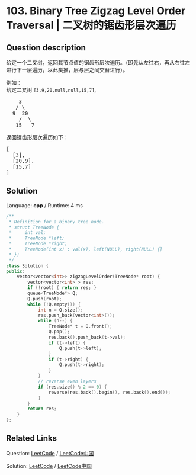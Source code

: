 # 103. Binary Tree Zigzag Level Order Traversal | 二叉树的锯齿形层次遍历

## Question description

<!--If you want to use the English description, use <p>Given a binary tree, return the <i>zigzag level order</i> traversal of its nodes' values. (ie, from left to right, then right to left for the next level and alternate between).</p>

<p>
For example:<br />
Given binary tree <code>[3,9,20,null,null,15,7]</code>,<br />
<pre>
    3
   / \
  9  20
    /  \
   15   7
</pre>
</p>
<p>
return its zigzag level order traversal as:<br />
<pre>
[
  [3],
  [20,9],
  [15,7]
]
</pre>
</p> instead-->
<p>给定一个二叉树，返回其节点值的锯齿形层次遍历。（即先从左往右，再从右往左进行下一层遍历，以此类推，层与层之间交替进行）。</p>

<p>例如：<br>
给定二叉树&nbsp;<code>[3,9,20,null,null,15,7]</code>,</p>

<pre>    3
   / \
  9  20
    /  \
   15   7
</pre>

<p>返回锯齿形层次遍历如下：</p>

<pre>[
  [3],
  [20,9],
  [15,7]
]
</pre>




## Solution

Language: **cpp**  /  Runtime: 4 ms

```cpp
/**
 * Definition for a binary tree node.
 * struct TreeNode {
 *     int val;
 *     TreeNode *left;
 *     TreeNode *right;
 *     TreeNode(int x) : val(x), left(NULL), right(NULL) {}
 * };
 */
class Solution {
public:
    vector<vector<int>> zigzagLevelOrder(TreeNode* root) {
        vector<vector<int> > res;
        if (!root) { return res; }
        queue<TreeNode*> Q;
        Q.push(root);
        while (!Q.empty()) {
            int n = Q.size();
            res.push_back(vector<int>());
            while (n--) {
                TreeNode* t = Q.front();
                Q.pop();
                res.back().push_back(t->val);
                if (t->left) {
                    Q.push(t->left);
                }
                if (t->right) {
                    Q.push(t->right);
                }
            }
            // reverse even layers
            if (res.size() % 2 == 0) {
                reverse(res.back().begin(), res.back().end());
            }
        }
        return res;
    }
};
```



## Related Links

Question: [LeetCode](https://leetcode.com/problems/binary-tree-zigzag-level-order-traversal/description/)  /  [LeetCode中国](https://leetcode-cn.com/problems/binary-tree-zigzag-level-order-traversal/description/)

Solution: [LeetCode](https://leetcode.com/articles/binary-tree-zigzag-level-order-traversal/)  /  [LeetCode中国](https://leetcode-cn.com/articles/binary-tree-zigzag-level-order-traversal/)